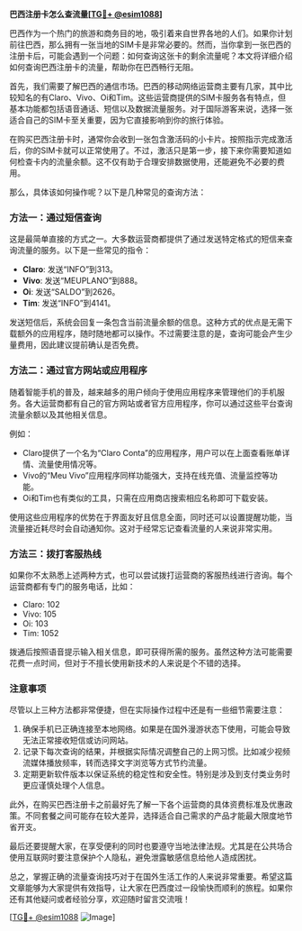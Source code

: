 **巴西注册卡怎么查流量[[TG💪+ @esim1088](https://t.me/s/esim1088)]**

巴西作为一个热门的旅游和商务目的地，吸引着来自世界各地的人们。如果你计划前往巴西，那么拥有一张当地的SIM卡是非常必要的。然而，当你拿到一张巴西的注册卡后，可能会遇到一个问题：如何查询这张卡的剩余流量呢？本文将详细介绍如何查询巴西注册卡的流量，帮助你在巴西畅行无阻。

首先，我们需要了解巴西的通信市场。巴西的移动网络运营商主要有几家，其中比较知名的有Claro、Vivo、Oi和Tim。这些运营商提供的SIM卡服务各有特点，但基本功能都包括语音通话、短信以及数据流量服务。对于国际游客来说，选择一张适合自己的SIM卡至关重要，因为它直接影响到你的旅行体验。

在购买巴西注册卡时，通常你会收到一张包含激活码的小卡片。按照指示完成激活后，你的SIM卡就可以正常使用了。不过，激活只是第一步，接下来你需要知道如何检查卡内的流量余额。这不仅有助于合理安排数据使用，还能避免不必要的费用。

那么，具体该如何操作呢？以下是几种常见的查询方法：

### 方法一：通过短信查询

这是最简单直接的方式之一。大多数运营商都提供了通过发送特定格式的短信来查询流量的服务。以下是一些常见的指令：

- **Claro**: 发送“INFO”到313。
- **Vivo**: 发送“MEUPLANO”到888。
- **Oi**: 发送“SALDO”到2626。
- **Tim**: 发送“INFO”到4141。

发送短信后，系统会回复一条包含当前流量余额的信息。这种方式的优点是无需下载额外的应用程序，随时随地都可以操作。不过需要注意的是，查询可能会产生少量费用，因此建议提前确认是否免费。

### 方法二：通过官方网站或应用程序

随着智能手机的普及，越来越多的用户倾向于使用应用程序来管理他们的手机服务。各大运营商都有自己的官方网站或者官方应用程序，你可以通过这些平台查询流量余额以及其他相关信息。

例如：
- Claro提供了一个名为“Claro Conta”的应用程序，用户可以在上面查看账单详情、流量使用情况等。
- Vivo的“Meu Vivo”应用程序同样功能强大，支持在线充值、流量监控等功能。
- Oi和Tim也有类似的工具，只需在应用商店搜索相应名称即可下载安装。

使用这些应用程序的优势在于界面友好且信息全面，同时还可以设置提醒功能，当流量接近耗尽时会自动通知你。这对于经常忘记查看流量的人来说非常实用。

### 方法三：拨打客服热线

如果你不太熟悉上述两种方式，也可以尝试拨打运营商的客服热线进行咨询。每个运营商都有专门的服务电话，比如：
- Claro: 102
- Vivo: 105
- Oi: 103
- Tim: 1052

拨通后按照语音提示输入相关信息，即可获得所需的服务。虽然这种方法可能需要花费一点时间，但对于不擅长使用新技术的人来说是个不错的选择。

### 注意事项

尽管以上三种方法都非常便捷，但在实际操作过程中还是有一些细节需要注意：

1. 确保手机已正确连接至本地网络。如果是在国外漫游状态下使用，可能会导致无法正常接收短信或访问网站。
2. 记录下每次查询的结果，并根据实际情况调整自己的上网习惯。比如减少视频流媒体播放频率，转而选择文字浏览等方式节约流量。
3. 定期更新软件版本以保证系统的稳定性和安全性。特别是涉及到支付类业务时更应谨慎处理个人信息。

此外，在购买巴西注册卡之前最好先了解一下各个运营商的具体资费标准及优惠政策。不同套餐之间可能存在较大差异，选择适合自己需求的产品才能最大限度地节省开支。

最后还要提醒大家，在享受便利的同时也要遵守当地法律法规。尤其是在公共场合使用互联网时要注意保护个人隐私，避免泄露敏感信息给他人造成困扰。

总之，掌握正确的流量查询技巧对于在国外生活工作的人来说非常重要。希望这篇文章能够为大家提供有效指导，让大家在巴西度过一段愉快而顺利的旅程。如果你还有其他疑问或者经验分享，欢迎随时留言交流哦！

[[TG💪+ @esim1088](https://t.me/s/esim1088) ![Image](https://i.postimg.cc/4NQfJmqS/Snipaste-2025-05-13-00-14-12.png)]